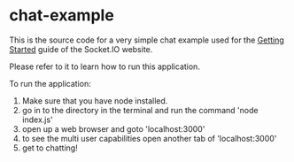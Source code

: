 # chat-example

This is the source code for a very simple chat example used for
the [Getting Started](http://socket.io/get-started/chat/) guide
of the Socket.IO website.

Please refer to it to learn how to run this application.

To run the application:
1. Make sure that you have node installed.
2. go in to the directory in the terminal and run the command 'node index.js'
3. open up a web browser and goto 'localhost:3000'
4. to see the multi user capabilities open another tab of 'localhost:3000'
5. get to chatting!




